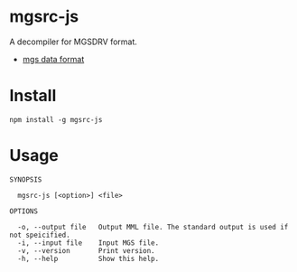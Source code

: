 # mgsrc-js

A decompiler for MGSDRV format.

- [mgs data format](https://github.com/digital-sound-antiques/mgsc/blob/master/mgs-format.md)

# Install
```
npm install -g mgsrc-js
```

# Usage
```
SYNOPSIS

  mgsrc-js [<option>] <file> 

OPTIONS

  -o, --output file   Output MML file. The standard output is used if not speicified. 
  -i, --input file    Input MGS file.                                                 
  -v, --version       Print version.                                                  
  -h, --help          Show this help.  
```
